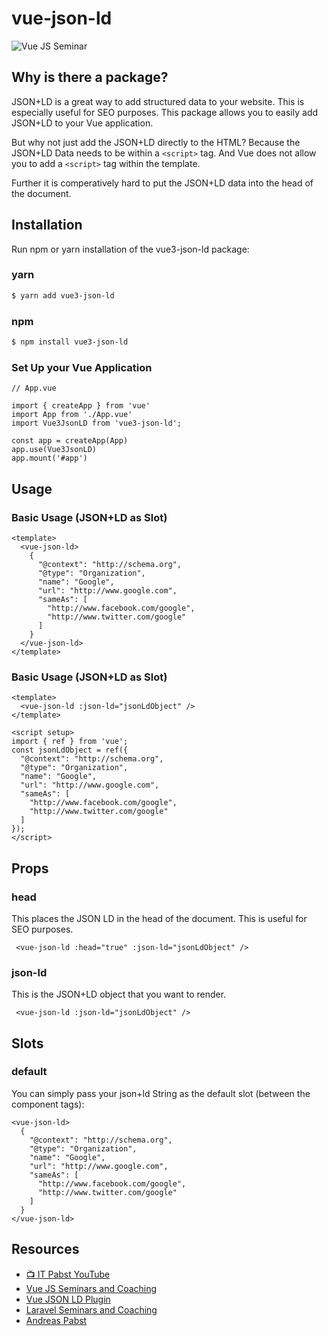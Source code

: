 # vue-json-ld

![Vue JS Seminar](http://vuejs-seminar.loc:8000/img/VuejsSeminar/logo_color.svg "Vue JS Seminar")

## Why is there a package?

JSON+LD is a great way to add structured data to your website. 
This is especially useful for SEO purposes. This package allows you to easily add JSON+LD to your Vue application.

But why not just add the JSON+LD directly to the HTML?
Because the JSON+LD Data needs to be within a `<script>` tag.
And Vue does not allow you to add a `<script>` tag within the template.

Further it is comperatively hard to put the JSON+LD data into the head of the document.

## Installation

Run npm or yarn installation of the vue3-json-ld package:

### yarn
```bash
$ yarn add vue3-json-ld
```

### npm
```bash
$ npm install vue3-json-ld
```

### Set Up your Vue Application

```vue
// App.vue

import { createApp } from 'vue'
import App from './App.vue'
import Vue3JsonLD from 'vue3-json-ld';

const app = createApp(App)
app.use(Vue3JsonLD)
app.mount('#app')
```


## Usage

### Basic Usage (JSON+LD as Slot)

```vue
<template>
  <vue-json-ld>
    {
      "@context": "http://schema.org",
      "@type": "Organization",
      "name": "Google",
      "url": "http://www.google.com",
      "sameAs": [
        "http://www.facebook.com/google",
        "http://www.twitter.com/google"
      ]
    }
  </vue-json-ld>
</template>
```

### Basic Usage (JSON+LD as Slot)

```vue
<template>
  <vue-json-ld :json-ld="jsonLdObject" />
</template>

<script setup>
import { ref } from 'vue';
const jsonLdObject = ref({
  "@context": "http://schema.org",
  "@type": "Organization",
  "name": "Google",
  "url": "http://www.google.com",
  "sameAs": [
    "http://www.facebook.com/google",
    "http://www.twitter.com/google"
  ]
});
</script>
```

## Props

### head

This places the JSON LD in the head of the document. This is useful for SEO purposes.

` <vue-json-ld :head="true" :json-ld="jsonLdObject" />`

### json-ld

This is the JSON+LD object that you want to render.

` <vue-json-ld :json-ld="jsonLdObject" />`

## Slots

### default

You can simply pass your json+ld String as the default slot (between the component tags):

```vue
<vue-json-ld>
  {
    "@context": "http://schema.org",
    "@type": "Organization",
    "name": "Google",
    "url": "http://www.google.com",
    "sameAs": [
      "http://www.facebook.com/google",
      "http://www.twitter.com/google"
    ]
  }
</vue-json-ld>
```

## Resources

- [📺 IT Pabst YouTube](https://www.youtube.com/channel/UC2qIzllaHNtseSXwj18r-7w)
- [Vue JS Seminars and Coaching](https://www.vuejs-seminar.de/)
- [Vue JSON LD Plugin](https://www.vuejs-seminar.de/packages/vue3-json-ld)
- [Laravel Seminars and Coaching](https://www.laravel-seminar.de/)
- [Andreas Pabst](https://www.andreaspabst.com)